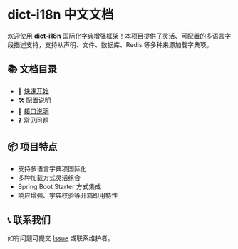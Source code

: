 # dict-i18n 中文文档

欢迎使用 **dict-i18n** 国际化字典增强框架！本项目提供了灵活、可配置的多语言字段描述支持，支持从声明、文件、数据库、Redis
等多种来源加载字典项。

## 📚 文档目录

- 🚀 [快速开始](./guide/快速开始.md)
- 🛠 [配置说明](./config/配置说明.md)
- 🔌 [接口说明](./api/数据字典接口.md)
- ❓ [常见问题](./faq.md)

## 📦 项目特点

- 支持多语言字典项国际化
- 多种加载方式灵活组合
- Spring Boot Starter 方式集成
- 响应增强、字典校验等开箱即用特性

## 📞 联系我们

如有问题可提交 [Issue](https://github.com/Silwings-git/dict-i18n/issues) 或联系维护者。
